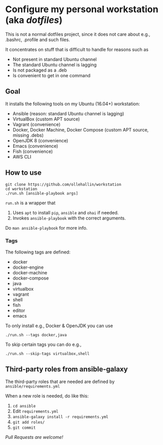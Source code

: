 # Configure my personal workstation (aka _dotfiles_)

This is not a normal dotfiles project, since it does not care about e.g., .bashrc, .profile and such files.

It concentrates on stuff that is difficult to handle for reasons such as

- Not present in standard Ubuntu channel
- The standard Ubuntu channel is lagging
- Is not packaged as a .deb
- Is convenient to get in one command

## Goal

It installs the following tools on my Ubuntu (16.04+) workstation:

- Ansible (reason: standard Ubuntu channel is lagging)
- VirtualBox (custom APT source)
- Vagrant (convenience)
- Docker, Docker Machine, Docker Compose (custom APT source, missing .debs)
- OpenJDK 8 (convenience)
- Emacs (convenience)
- Fish (convenience)
- AWS CLI


## How to use

    git clone https://github.com/ollehallin/workstation
    cd workstation
    ./run.sh [ansible-playbook args]

`run.sh` is a wrapper that

1. Uses `apt` to install `pip`, `ansible` and `ohai` if needed.
1. Invokes `ansible-playbook` with the correct arguments.

Do `man ansible-playbook` for more info.

### Tags

The following tags are defined:

- docker
- docker-engine
- docker-machine
- docker-compose
- java
- virtualbox
- vagrant
- shell
- fish
- editor
- emacs

To only install e.g., Docker & OpenJDK you can use

    ./run.sh --tags docker,java

To skip certain tags you can do e.g.,

    ./run.sh --skip-tags virtualbox,shell

## Third-party roles from ansible-galaxy
The third-party roles that are needed are defined by `ansible/requirements.yml`

When a new role is needed, do like this:

1. `cd ansible`
1. Edit `requirements.yml`
1. `ansible-galaxy install -r requirements.yml`
1. `git add roles/`
1. `git commit`

_Pull Requests are welcome!_
